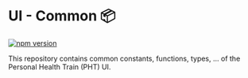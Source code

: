 # UI - Common 📦

[![npm version](https://badge.fury.io/js/@personalhealthtrain%2Fui-common.svg)](https://badge.fury.io/js/@personalhealthtrain%2Fui-common)

This repository contains common constants, functions, types, ... of the Personal Health Train (PHT) UI.
